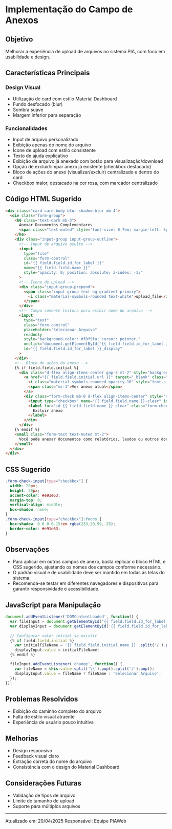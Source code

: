 # Implementação do Campo de Anexos

## Objetivo
Melhorar a experiência de upload de arquivos no sistema PIA, com foco em usabilidade e design.

## Características Principais

### Design Visual
- Utilização de card com estilo Material Dashboard
- Fundo desfocado (blur)
- Sombra suave
- Margem inferior para separação

### Funcionalidades
- Input de arquivo personalizado
- Exibição apenas do nome do arquivo
- Ícone de upload com estilo consistente
- Texto de ajuda explicativo
- Exibição de arquivo já anexado com botão para visualização/download
- Opção de excluir/limpar anexo já existente (checkbox destacado)
- Bloco de ações do anexo (visualizar/excluir) centralizado e dentro do card
- Checkbox maior, destacado na cor rosa, com marcador centralizado

## Código HTML Sugerido

```html
<div class="card card-body blur shadow-blur mb-4">
  <div class="form-group">
    <h6 class="text-dark mb-3">
      Anexar Documentos Complementares
      <span class="text-muted" style="font-size: 0.7em; margin-left: 5px;">(opcional)</span>
    </h6>
    <div class="input-group input-group-outline">
      <!-- Input de arquivo oculto -->
      <input 
        type="file" 
        class="form-control" 
        id="{{ field.field.id_for_label }}" 
        name="{{ field.field.name }}"
        style="opacity: 0; position: absolute; z-index: -1;"
      >
      <!-- Ícone de upload -->
      <div class="input-group-prepend">
        <span class="input-group-text bg-gradient-primary">
          <i class="material-symbols-rounded text-white">upload_file</i>
        </span>
      </div>
      <!-- Campo somente leitura para exibir nome do arquivo -->
      <input 
        type="text" 
        class="form-control" 
        placeholder="Selecionar Arquivo" 
        readonly 
        style="background-color: #f8f9fa; cursor: pointer;"
        onclick="document.getElementById('{{ field.field.id_for_label }}').click();"
        id="{{ field.field.id_for_label }}_display"
      >
    </div>
    <!-- Bloco de ações do anexo -->
    {% if field.field.initial %}
      <div class="d-flex align-items-center gap-3 mt-2" style="background: #f8f9fa; border: 1px solid #e0e0e0; border-radius: 0.5rem; padding: 0.5rem 1rem;">
        <a href="{{ field.field.initial.url }}" target="_blank" class="btn btn-outline-secondary btn-sm mb-0 d-flex align-items-center" style="height: 32px;">
          <i class="material-symbols-rounded opacity-10" style="font-size: 16px;">attach_file</i>
          <span class="ms-1">Ver anexo atual</span>
        </a>
        <div class="form-check mb-0 d-flex align-items-center" style="margin-left: 10px;">
          <input type="checkbox" name="{{ field.field.name }}-clear" id="id_{{ field.field.name }}_clear" class="form-check-input" style="width: 20px; height: 20px; accent-color: #e91e63; margin-top: 0; vertical-align: middle; box-shadow: none;">
          <label for="id_{{ field.field.name }}_clear" class="form-check-label ms-1 mb-0" style="color: #e91e63; font-weight: 500; cursor: pointer; margin-bottom: 0; white-space: nowrap;">
            Excluir anexo
          </label>
        </div>
      </div>
    {% endif %}
    <small class="form-text text-muted mt-2">
      Você pode anexar documentos como relatórios, laudos ou outros documentos relevantes para complementar o parecer.
    </small>
  </div>
</div>
```

## CSS Sugerido

```css
.form-check-input[type="checkbox"] {
  width: 20px;
  height: 20px;
  accent-color: #e91e63;
  margin-top: 0;
  vertical-align: middle;
  box-shadow: none;
}
.form-check-input[type="checkbox"]:focus {
  box-shadow: 0 0 0 0.15rem rgba(233,30,99,.25);
  border-color: #e91e63;
}
```

## Observações
- Para aplicar em outros campos de anexo, basta replicar o bloco HTML e CSS sugerido, ajustando os nomes dos campos conforme necessário.
- O padrão visual e de usabilidade deve ser mantido em todas as telas do sistema.
- Recomenda-se testar em diferentes navegadores e dispositivos para garantir responsividade e acessibilidade.

## JavaScript para Manipulação

```javascript
document.addEventListener('DOMContentLoaded', function() {
  var fileInput = document.getElementById('{{ field.field.id_for_label }}');
  var displayInput = document.getElementById('{{ field.field.id_for_label }}_display');
  
  // Configurar valor inicial se existir
  {% if field.field.initial %}
    var initialFileName = '{{ field.field.initial.name }}'.split('/').pop().split('\\').pop();
    displayInput.value = initialFileName;
  {% endif %}

  fileInput.addEventListener('change', function() {
    var fileName = this.value.split('\\').pop().split('/').pop();
    displayInput.value = fileName ? fileName : 'Selecionar Arquivo';
  });
});
```

## Problemas Resolvidos
- Exibição do caminho completo do arquivo
- Falta de estilo visual atraente
- Experiência de usuário pouco intuitiva

## Melhorias
- Design responsivo
- Feedback visual claro
- Extração correta do nome do arquivo
- Consistência com o design do Material Dashboard

## Considerações Futuras
- Validação de tipos de arquivo
- Limite de tamanho de upload
- Suporte para múltiplos arquivos

---

Atualizado em: 20/04/2025
Responsável: Equipe PIAWeb
